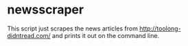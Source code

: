 newsscraper
===========

This script just scrapes the news articles from http://toolong-didntread.com/ and prints it out on the command line.
